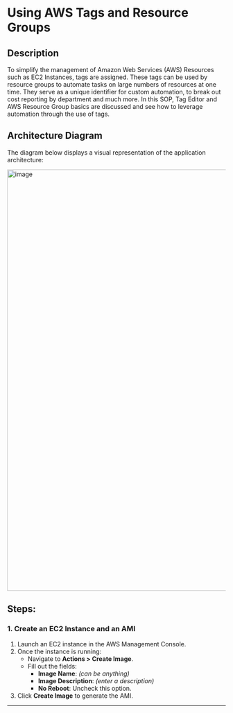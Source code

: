 # **Using AWS Tags and Resource Groups**

## **Description**
To simplify the management of Amazon Web Services (AWS) Resources such as EC2 Instances, tags are
assigned. These tags can be used by resource groups to automate tasks on large numbers of resources at one
time. They serve as a unique identifier for custom automation, to break out cost reporting by department and much
more. In this SOP, Tag Editor and AWS Resource Group basics are discussed and see how to leverage automation
through the use of tags.

## **Architecture Diagram**
The diagram below displays a visual representation of the application architecture:

<img width="972" alt="image" src="https://github.com/user-attachments/assets/0bec0416-1f12-4c04-a10d-8003081d3455">


## Steps:

### **1. Create an EC2 Instance and an AMI**
1. Launch an EC2 instance in the AWS Management Console.
2. Once the instance is running:
   - Navigate to **Actions > Create Image**.
   - Fill out the fields:
     - **Image Name**: *(can be anything)*
     - **Image Description**: *(enter a description)*
     - **No Reboot**: Uncheck this option.
3. Click **Create Image** to generate the AMI.

---

